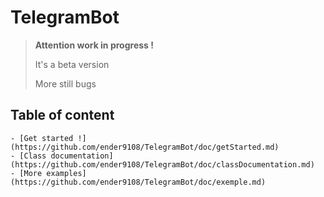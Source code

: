# TelegramBot

> **Attention work in progress !**
> 
> It's a beta version
>  
> More still bugs

## Table of content

    - [Get started !](https://github.com/ender9108/TelegramBot/doc/getStarted.md)
    - [Class documentation](https://github.com/ender9108/TelegramBot/doc/classDocumentation.md)
    - [More examples](https://github.com/ender9108/TelegramBot/doc/exemple.md)